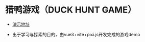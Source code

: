 # 猎鸭游戏（DUCK HUNT GAME）

- [演示地址](https://2d-duck-hunt.netlify.app/)

- 出于学习与探索的目的，由vue3+vite+pixi.js开发完成的游戏demo
